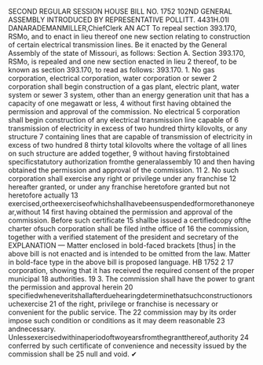 SECOND REGULAR SESSION
HOUSE BILL NO. 1752
102ND GENERAL ASSEMBLY
INTRODUCED BY REPRESENTATIVE POLLITT.
4431H.01I DANARADEMANMILLER,ChiefClerk
AN ACT
To repeal section 393.170, RSMo, and to enact in lieu thereof one new section relating to
construction of certain electrical transmission lines.
Be it enacted by the General Assembly of the state of Missouri, as follows:
Section A. Section 393.170, RSMo, is repealed and one new section enacted in lieu
2 thereof, to be known as section 393.170, to read as follows:
393.170. 1. No gas corporation, electrical corporation, water corporation or sewer
2 corporation shall begin construction of a gas plant, electric plant, water system or sewer
3 system, other than an energy generation unit that has a capacity of one megawatt or less,
4 without first having obtained the permission and approval of the commission. No electrical
5 corporation shall begin construction of any electrical transmission line capable of
6 transmission of electricity in excess of two hundred thirty kilovolts, or any structure
7 containing lines that are capable of transmission of electricity in excess of two hundred
8 thirty total kilovolts where the voltage of all lines on such structure are added together,
9 without having firstobtained specificstatutory authorization fromthe generalassembly
10 and then having obtained the permission and approval of the commission.
11 2. No such corporation shall exercise any right or privilege under any franchise
12 hereafter granted, or under any franchise heretofore granted but not heretofore actually
13 exercised,ortheexerciseofwhichshallhavebeensuspendedformorethanoneyear,without
14 first having obtained the permission and approval of the commission. Before such certificate
15 shallbe issued a certifiedcopy ofthe charter ofsuch corporation shall be filed inthe office of
16 the commission, together with a verified statement of the president and secretary of the
EXPLANATION — Matter enclosed in bold-faced brackets [thus] in the above bill is not enacted and is
intended to be omitted from the law. Matter in bold-face type in the above bill is proposed language.
HB 1752 2
17 corporation, showing that it has received the required consent of the proper municipal
18 authorities.
19 3. The commission shall have the power to grant the permission and approval herein
20 specifiedwheneveritshallafterduehearingdeterminethatsuchconstructionorsuchexercise
21 of the right, privilege or franchise is necessary or convenient for the public service. The
22 commission may by its order impose such condition or conditions as it may deem reasonable
23 andnecessary. Unlessexercisedwithinaperiodoftwoyearsfromthegrantthereof,authority
24 conferred by such certificate of convenience and necessity issued by the commission shall be
25 null and void.
✔